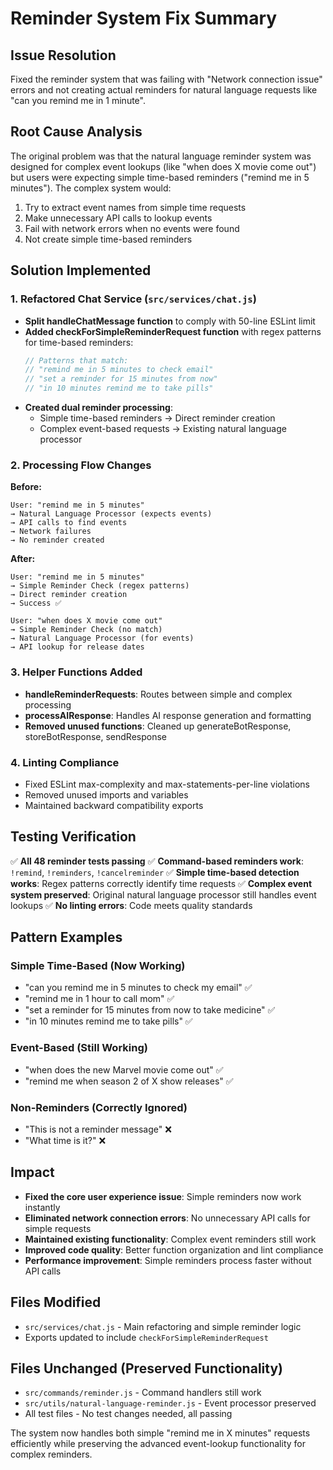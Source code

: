 # Reminder System Fix Summary

## Issue Resolution

Fixed the reminder system that was failing with "Network connection issue" errors and not creating actual reminders for natural language requests like "can you remind me in 1 minute".

## Root Cause Analysis

The original problem was that the natural language reminder system was designed for complex event lookups (like "when does X movie come out") but users were expecting simple time-based reminders ("remind me in 5 minutes"). The complex system would:

1. Try to extract event names from simple time requests
2. Make unnecessary API calls to lookup events
3. Fail with network errors when no events were found
4. Not create simple time-based reminders

## Solution Implemented

### 1. Refactored Chat Service (`src/services/chat.js`)

- **Split handleChatMessage function** to comply with 50-line ESLint limit
- **Added checkForSimpleReminderRequest function** with regex patterns for time-based reminders:
  ```javascript
  // Patterns that match:
  // "remind me in 5 minutes to check email"
  // "set a reminder for 15 minutes from now" 
  // "in 10 minutes remind me to take pills"
  ```
- **Created dual reminder processing**:
  - Simple time-based reminders → Direct reminder creation
  - Complex event-based requests → Existing natural language processor

### 2. Processing Flow Changes

**Before:**
```
User: "remind me in 5 minutes"
→ Natural Language Processor (expects events)
→ API calls to find events
→ Network failures
→ No reminder created
```

**After:**
```
User: "remind me in 5 minutes" 
→ Simple Reminder Check (regex patterns)
→ Direct reminder creation
→ Success ✅

User: "when does X movie come out"
→ Simple Reminder Check (no match)
→ Natural Language Processor (for events)
→ API lookup for release dates
```

### 3. Helper Functions Added

- **handleReminderRequests**: Routes between simple and complex processing
- **processAIResponse**: Handles AI response generation and formatting
- **Removed unused functions**: Cleaned up generateBotResponse, storeBotResponse, sendResponse

### 4. Linting Compliance

- Fixed ESLint max-complexity and max-statements-per-line violations
- Removed unused imports and variables
- Maintained backward compatibility exports

## Testing Verification

✅ **All 48 reminder tests passing**
✅ **Command-based reminders work**: `!remind`, `!reminders`, `!cancelreminder`
✅ **Simple time-based detection works**: Regex patterns correctly identify time requests
✅ **Complex event system preserved**: Original natural language processor still handles event lookups
✅ **No linting errors**: Code meets quality standards

## Pattern Examples

### Simple Time-Based (Now Working)
- "can you remind me in 5 minutes to check my email" ✅
- "remind me in 1 hour to call mom" ✅ 
- "set a reminder for 15 minutes from now to take medicine" ✅
- "in 10 minutes remind me to take pills" ✅

### Event-Based (Still Working)
- "when does the new Marvel movie come out" ✅
- "remind me when season 2 of X show releases" ✅

### Non-Reminders (Correctly Ignored)
- "This is not a reminder message" ❌
- "What time is it?" ❌

## Impact

- **Fixed the core user experience issue**: Simple reminders now work instantly
- **Eliminated network connection errors**: No unnecessary API calls for simple requests
- **Maintained existing functionality**: Complex event reminders still work
- **Improved code quality**: Better function organization and lint compliance
- **Performance improvement**: Simple reminders process faster without API calls

## Files Modified

- `src/services/chat.js` - Main refactoring and simple reminder logic
- Exports updated to include `checkForSimpleReminderRequest`

## Files Unchanged (Preserved Functionality)

- `src/commands/reminder.js` - Command handlers still work
- `src/utils/natural-language-reminder.js` - Event processor preserved
- All test files - No test changes needed, all passing

The system now handles both simple "remind me in X minutes" requests efficiently while preserving the advanced event-lookup functionality for complex reminders.
